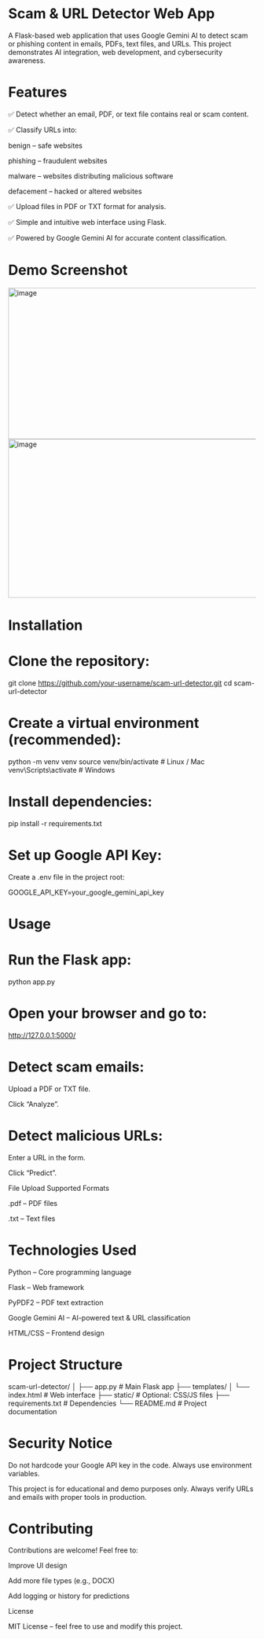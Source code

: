 # Scam & URL Detector Web App

A Flask-based web application that uses Google Gemini AI to detect scam or phishing content in emails, PDFs, text files, and URLs. This project demonstrates AI integration, web development, and cybersecurity awareness.

# Features

✅ Detect whether an email, PDF, or text file contains real or scam content.

✅ Classify URLs into:

benign – safe websites

phishing – fraudulent websites

malware – websites distributing malicious software

defacement – hacked or altered websites

✅ Upload files in PDF or TXT format for analysis.

✅ Simple and intuitive web interface using Flask.

✅ Powered by Google Gemini AI for accurate content classification.

# Demo Screenshot

<img width="780" height="308" alt="image" src="https://github.com/user-attachments/assets/7c9eba06-e2c5-4d9f-a2ca-14ed4752dff1" />

<img width="721" height="323" alt="image" src="https://github.com/user-attachments/assets/98e378f0-04d0-457d-9bca-620d82fded9c" />



# Installation

# Clone the repository:

git clone https://github.com/your-username/scam-url-detector.git
cd scam-url-detector


# Create a virtual environment (recommended):

python -m venv venv
source venv/bin/activate  # Linux / Mac
venv\Scripts\activate     # Windows


# Install dependencies:

pip install -r requirements.txt


# Set up Google API Key:

Create a .env file in the project root:

GOOGLE_API_KEY=your_google_gemini_api_key

# Usage

# Run the Flask app:

python app.py


# Open your browser and go to:

http://127.0.0.1:5000/


# Detect scam emails:

Upload a PDF or TXT file.

Click “Analyze”.

# Detect malicious URLs:

Enter a URL in the form.

Click “Predict”.

File Upload Supported Formats

.pdf – PDF files

.txt – Text files

# Technologies Used

Python – Core programming language

Flask – Web framework

PyPDF2 – PDF text extraction

Google Gemini AI – AI-powered text & URL classification

HTML/CSS – Frontend design

# Project Structure
scam-url-detector/
│
├── app.py              # Main Flask app
├── templates/
│   └── index.html      # Web interface
├── static/             # Optional: CSS/JS files
├── requirements.txt    # Dependencies
└── README.md           # Project documentation

# Security Notice

Do not hardcode your Google API key in the code. Always use environment variables.

This project is for educational and demo purposes only. Always verify URLs and emails with proper tools in production.

# Contributing

Contributions are welcome! Feel free to:

Improve UI design

Add more file types (e.g., DOCX)

Add logging or history for predictions

License

MIT License – feel free to use and modify this project.
